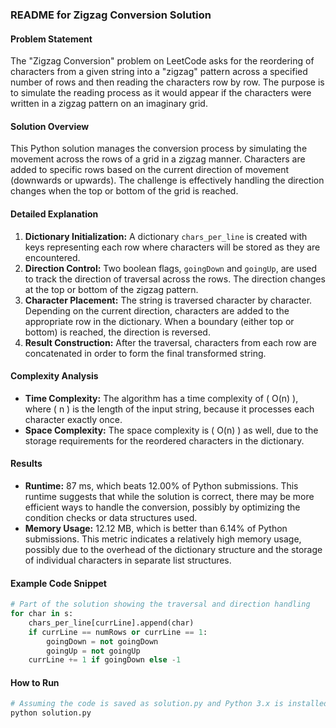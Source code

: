 ### README for Zigzag Conversion Solution

#### Problem Statement
The "Zigzag Conversion" problem on LeetCode asks for the reordering of characters from a given string into a "zigzag" pattern across a specified number of rows and then reading the characters row by row. The purpose is to simulate the reading process as it would appear if the characters were written in a zigzag pattern on an imaginary grid.

#### Solution Overview
This Python solution manages the conversion process by simulating the movement across the rows of a grid in a zigzag manner. Characters are added to specific rows based on the current direction of movement (downwards or upwards). The challenge is effectively handling the direction changes when the top or bottom of the grid is reached.

#### Detailed Explanation
1. **Dictionary Initialization:** A dictionary `chars_per_line` is created with keys representing each row where characters will be stored as they are encountered.
2. **Direction Control:** Two boolean flags, `goingDown` and `goingUp`, are used to track the direction of traversal across the rows. The direction changes at the top or bottom of the zigzag pattern.
3. **Character Placement:** The string is traversed character by character. Depending on the current direction, characters are added to the appropriate row in the dictionary. When a boundary (either top or bottom) is reached, the direction is reversed.
4. **Result Construction:** After the traversal, characters from each row are concatenated in order to form the final transformed string.

#### Complexity Analysis
- **Time Complexity:** The algorithm has a time complexity of \( O(n) \), where \( n \) is the length of the input string, because it processes each character exactly once.
- **Space Complexity:** The space complexity is \( O(n) \) as well, due to the storage requirements for the reordered characters in the dictionary.

#### Results
- **Runtime:** 87 ms, which beats 12.00% of Python submissions. This runtime suggests that while the solution is correct, there may be more efficient ways to handle the conversion, possibly by optimizing the condition checks or data structures used.
- **Memory Usage:** 12.12 MB, which is better than 6.14% of Python submissions. This metric indicates a relatively high memory usage, possibly due to the overhead of the dictionary structure and the storage of individual characters in separate list structures.

#### Example Code Snippet
```python
# Part of the solution showing the traversal and direction handling
for char in s:
    chars_per_line[currLine].append(char)
    if currLine == numRows or currLine == 1:
        goingDown = not goingDown
        goingUp = not goingUp
    currLine += 1 if goingDown else -1
```

#### How to Run
```bash
# Assuming the code is saved as solution.py and Python 3.x is installed
python solution.py
```
